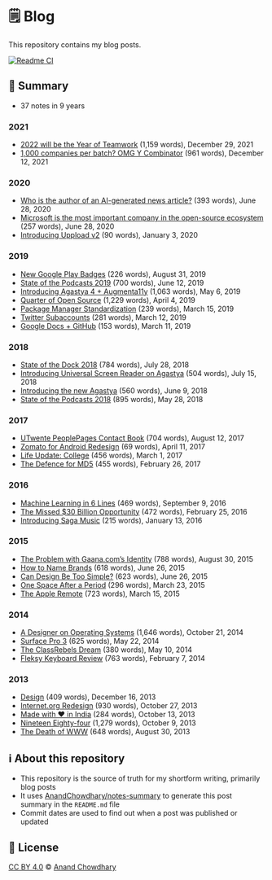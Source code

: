 # 🗒️ Blog

This repository contains my blog posts.

[![Readme CI](https://github.com/AnandChowdhary/blog/workflows/Readme%20CI/badge.svg)](https://github.com/AnandChowdhary/blog/actions?query=workflow%3A%22Readme+CI%22)

<!--notes-->

## 🌯 Summary

- 37 notes in 9 years

### 2021

- [2022 will be the Year of Teamwork](./blog/2021/year-of-teamwork.md) (1,159 words), December 29, 2021
- [1,000 companies per batch? OMG Y Combinator](./blog/2021/yc-batch-size.md) (961 words), December 12, 2021

### 2020

- [Who is the author of an AI-generated news article?](./blog/2020/automated-journalism-authorship.md) (393 words), June 28, 2020
- [Microsoft is the most important company in the open-source ecosystem](./blog/2020/microsoft-open-source.md) (257 words), June 28, 2020
- [Introducing Uppload v2](./blog/2020/introducing-uppload-v2.md) (90 words), January 3, 2020

### 2019

- [New Google Play Badges](./blog/2019/google-play-badges.md) (226 words), August 31, 2019
- [State of the Podcasts 2019](./blog/2019/state-of-the-podcasts-2019.md) (700 words), June 12, 2019
- [Introducing Agastya 4 + Augmenta11y](./blog/2019/agastya-4-augmentally.md) (1,063 words), May 6, 2019
- [Quarter of Open Source](./blog/2019/quarter-of-open-source.md) (1,229 words), April 4, 2019
- [Package Manager Standardization](./blog/2019/package-managers.md) (239 words), March 15, 2019
- [Twitter Subaccounts](./blog/2019/twitter-subaccounts.md) (281 words), March 12, 2019
- [Google Docs + GitHub](./blog/2019/google-docs-github.md) (153 words), March 11, 2019

### 2018

- [State of the Dock 2018](./blog/2018/state-of-the-dock-2018.md) (784 words), July 28, 2018
- [Introducing Universal Screen Reader on Agastya](./blog/2018/agastya-screen-reader.md) (504 words), July 15, 2018
- [Introducing the new Agastya](./blog/2018/new-agastya.md) (560 words), June 9, 2018
- [State of the Podcasts 2018](./blog/2018/state-of-the-podcasts-2018.md) (895 words), May 28, 2018

### 2017

- [UTwente PeoplePages Contact Book](./blog/2017/utwente-peoplepages.md) (704 words), August 12, 2017
- [Zomato for Android Redesign](./blog/2017/zomato.md) (69 words), April 11, 2017
- [Life Update: College](./blog/2017/college.md) (456 words), March 1, 2017
- [The Defence for MD5](./blog/2017/md5.md) (455 words), February 26, 2017

### 2016

- [Machine Learning in 6 Lines](./blog/2016/machine-learning-in-6-lines.md) (469 words), September 9, 2016
- [The Missed $30 Billion Opportunity](./blog/2016/30-billion-opportunity.md) (472 words), February 25, 2016
- [Introducing Saga Music](./blog/2016/saga-music.md) (215 words), January 13, 2016

### 2015

- [The Problem with Gaana.com’s Identity](./blog/2015/gaana-identity.md) (788 words), August 30, 2015
- [How to Name Brands](./blog/2015/naming-brands.md) (618 words), June 26, 2015
- [Can Design Be Too Simple?](./blog/2015/too-simple-design.md) (623 words), June 26, 2015
- [One Space After a Period](./blog/2015/one-space-after-a-period.md) (296 words), March 23, 2015
- [The Apple Remote](./blog/2015/apple-remote.md) (723 words), March 15, 2015

### 2014

- [A Designer on Operating Systems](./blog/2014/on-operating-systems.md) (1,646 words), October 21, 2014
- [Surface Pro 3](./blog/2014/surface-pro-3.md) (625 words), May 22, 2014
- [The ClassRebels Dream](./blog/2014/classrebels.md) (380 words), May 10, 2014
- [Fleksy Keyboard Review](./blog/2014/fleksy-keyboard.md) (763 words), February 7, 2014

### 2013

- [Design](./blog/2013/design.md) (409 words), December 16, 2013
- [Internet.org Redesign](./blog/2013/internet-org.md) (930 words), October 27, 2013
- [Made with ♥ in India](./blog/2013/made-with-love-in-india.md) (284 words), October 13, 2013
- [Nineteen Eighty-four](./blog/2013/nineteen-eighty-four.md) (1,279 words), October 9, 2013
- [The Death of WWW](./blog/2013/the-death-of-www.md) (648 words), August 30, 2013
<!--/notes-->

## ℹ️ About this repository

- This repository is the source of truth for my shortform writing, primarily blog posts
- It uses [AnandChowdhary/notes-summary](https://github.com/AnandChowdhary/notes-summary) to generate this post summary in the `README.md` file
- Commit dates are used to find out when a post was published or updated

## 📄 License

[CC BY 4.0](./LICENSE) © [Anand Chowdhary](https://anandchowdhary.com)
